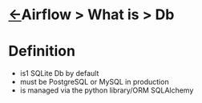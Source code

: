 <head><link rel="stylesheet" href="../../../md.css"/></head>


[//]: #(Reference)
[Repo_Readme]:    ../list/object_list.md
[Action_Whatis]:     ../whatis/action_whatis.md
[Action_Howto]:      ../howto/action_howto.md

# [&larr;][Repo_Readme]Airflow > What is > Db
# Definition
- is1 SQLite Db by default
- must be PostgreSQL or MySQL in production
- is managed via the python library/ORM SQLAlchemy